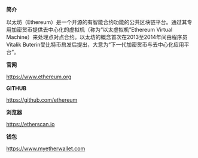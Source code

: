 **简介**

以太坊（Ethereum）是一个开源的有智能合约功能的公共区块链平台。通过其专用加密货币提供去中心化的虚拟机（称为“以太虚拟机”Ethereum Virtual Machine）来处理点对点合约。以太坊的概念首次在2013至2014年间由程序员Vitalik Buterin受比特币启发后提出，大意为“下一代加密货币与去中心化应用平台”。

**官网**

https://www.ethereum.org

**GITHUB**

https://github.com/ethereum

**浏览器**

https://etherscan.io

**钱包**

https://www.myetherwallet.com





